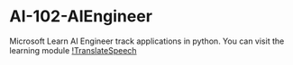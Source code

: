 # AI-102-AIEngineer
Microsoft Learn AI Engineer track applications in python. 
You can visit the learning module [!TranslateSpeech](https://learn.microsoft.com/en-us/training/modules/translate-speech-speech-service)
